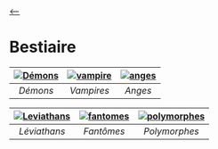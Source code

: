 
[ <-- ](../index.md)

# **Bestiaire**

| [![Démons](https://github.com/user-attachments/assets/b20bf367-65c2-4374-bbf8-a5914be3ffad)](demon.md) | [![vampire](https://github.com/user-attachments/assets/39cf19c6-5316-41e9-a3a4-0e196e6dcb7e)](vampire.md) | [![anges](https://github.com/user-attachments/assets/d1a556d3-2ac3-416d-b599-5c2a692a8410)](ange.md)  | 
| :---------------------------: | :---------------------------: | :---------------------------: | 
|         *Démons*              |          *Vampires*           |             *Anges*           |    

| [![Leviathans](https://github.com/user-attachments/assets/f75d747d-1d97-47c9-9400-71c261f4acd0)](leviathan.md) | [![fantomes](https://github.com/user-attachments/assets/44c602bc-dc1f-4e87-aef6-5d00b796cfaa)](fantome.md) | [![polymorphes](https://github.com/user-attachments/assets/b699aa0f-bc66-45ac-ac6e-ed45fe90bde3)](polymorphes.md) |
| :---------------------------: | :---------------------------: | :---------------------------: | 
|         *Léviathans*          |          *Fantômes*           |          *Polymorphes*        |    
